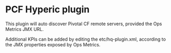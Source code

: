 PCF Hyperic plugin
==================

This plugin will auto discover Pivotal CF remote servers, provided the Ops Metrics JMX URL.

Additional KPIs can be added by editing the etc/hq-plugin.xml, according to the JMX properties exposed by Ops Metrics.
